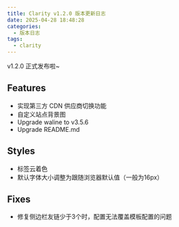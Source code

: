 ```yaml
---
title: Clarity v1.2.0 版本更新日志
date: 2025-04-28 18:48:28
categories:
  - 版本日志
tags:
  - clarity
---
```


v1.2.0 正式发布啦~

## Features

- 实现第三方 CDN 供应商切换功能
- 自定义站点背景图
- Upgrade waline to v3.5.6
- Upgrade README.md

## Styles

- 标签云着色
- 默认字体大小调整为跟随浏览器默认值（一般为16px）

## Fixes

- 修复侧边栏友链少于3个时，配置无法覆盖模板配置的问题

